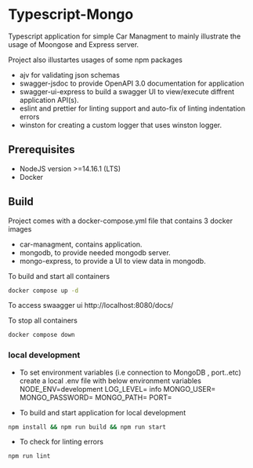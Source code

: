 # Typescript-Mongo
Typescript application for simple Car Managment to mainly illustrate the usage of Moongose and Express server.

Project also illustartes usages of some npm packages
- ajv for validating json schemas 
- swagger-jsdoc to provide OpenAPI 3.0 documentation for application
- swagger-ui-express to build a swagger UI to view/execute diffrent application API(s).
-  eslint and prettier for linting support and auto-fix of linting indentation errors
- winston for creating a custom logger that uses winston logger.

## Prerequisites
- NodeJS version >=14.16.1 (LTS)
- Docker

## Build

Project comes with a docker-compose.yml file that contains 3 docker images
- car-managment, contains application.
- mongodb, to provide needed mongodb server.
- mongo-express, to provide a UI to view data in mongodb.

To build and start all containers
```bash
docker compose up -d
```

To access swaagger ui
http://localhost:8080/docs/

To stop all containers
```bash
docker compose down
```

### local development

- To set environment variables (i.e connection to MongoDB , port..etc)
create a local .env file
with below environment variables
NODE_ENV=development
LOG_LEVEL= info
MONGO_USER=
MONGO_PASSWORD=
MONGO_PATH=
PORT=

- To build and start application for local development
```bash
npm install && npm run build && npm run start
```
- To check for linting errors
```bash
npm run lint
```